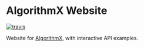 # AlgorithmX Website

[![travis](https://travis-ci.com/algrx/algorithmx-website.svg)](https://travis-ci.com/algrx/algorithmx-website)

Website for <a href="https://github.com/algrx/algorithmx">AlgorithmX</a>, with interactive API examples.
